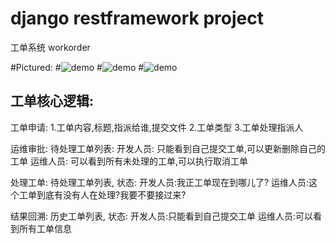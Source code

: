 # django restframework project
工单系统  workorder

#Pictured:
#![demo](http://47.107.95.187/微信图片_1.png)
#![demo](http://47.107.95.187/微信图片_2.png)
#![demo](http://47.107.95.187/微信图片_3.png)



## 工单核心逻辑:

工单申请:
    1.工单内容,标题,指派给谁,提交文件
    2.工单类型
    3.工单处理指派人

运维审批:
    待处理工单列表:
        开发人员: 只能看到自己提交工单,可以更新删除自己的工单
        运维人员: 可以看到所有未处理的工单,可以执行取消工单

处理工单:
    待处理工单列表,
    状态:
        开发人员:我正工单现在到哪儿了?
        运维人员:这个工单到底有没有人在处理?我要不要接过来?

结果回溯:
    历史工单列表,
    状态:
        开发人员:只能看到自己提交工单
        运维人员:可以看到所有工单信息



